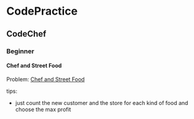 # CodePractice

## CodeChef

### Beginner

#### Chef and Street Food
Problem: [Chef and Street Food](https://www.codechef.com/problems/STFOOD)

tips: 
* just count the new customer and the store for each kind of food and choose the max profit
